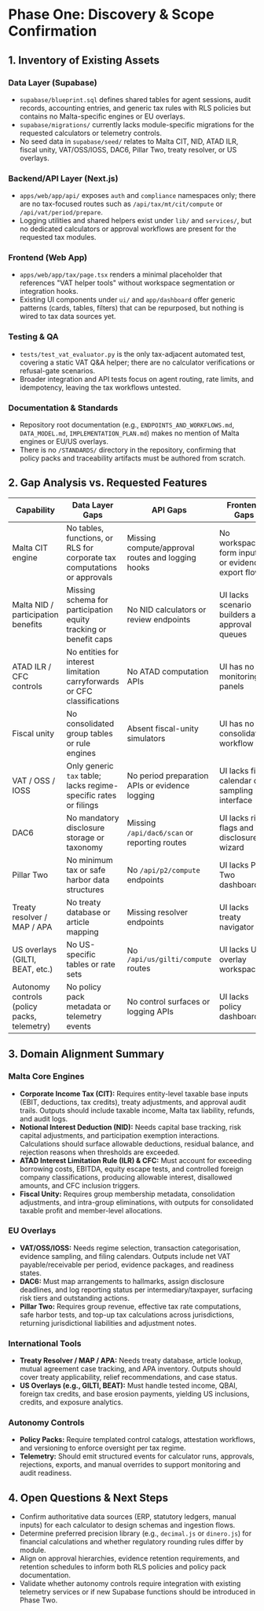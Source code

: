 # Phase One: Discovery & Scope Confirmation

## 1. Inventory of Existing Assets

### Data Layer (Supabase)
- `supabase/blueprint.sql` defines shared tables for agent sessions, audit records, accounting entries, and generic tax rules with RLS policies but contains no Malta-specific engines or EU overlays.
- `supabase/migrations/` currently lacks module-specific migrations for the requested calculators or telemetry controls.
- No seed data in `supabase/seed/` relates to Malta CIT, NID, ATAD ILR, fiscal unity, VAT/OSS/IOSS, DAC6, Pillar Two, treaty resolver, or US overlays.

### Backend/API Layer (Next.js)
- `apps/web/app/api/` exposes `auth` and `compliance` namespaces only; there are no tax-focused routes such as `/api/tax/mt/cit/compute` or `/api/vat/period/prepare`.
- Logging utilities and shared helpers exist under `lib/` and `services/`, but no dedicated calculators or approval workflows are present for the requested tax modules.

### Frontend (Web App)
- `apps/web/app/tax/page.tsx` renders a minimal placeholder that references "VAT helper tools" without workspace segmentation or integration hooks.
- Existing UI components under `ui/` and `app/dashboard` offer generic patterns (cards, tables, filters) that can be repurposed, but nothing is wired to tax data sources yet.

### Testing & QA
- `tests/test_vat_evaluator.py` is the only tax-adjacent automated test, covering a static VAT Q&A helper; there are no calculator verifications or refusal-gate scenarios.
- Broader integration and API tests focus on agent routing, rate limits, and idempotency, leaving the tax workflows untested.

### Documentation & Standards
- Repository root documentation (e.g., `ENDPOINTS_AND_WORKFLOWS.md`, `DATA_MODEL.md`, `IMPLEMENTATION_PLAN.md`) makes no mention of Malta engines or EU/US overlays.
- There is no `/STANDARDS/` directory in the repository, confirming that policy packs and traceability artifacts must be authored from scratch.

## 2. Gap Analysis vs. Requested Features

| Capability | Data Layer Gaps | API Gaps | Frontend Gaps | Testing/Docs Gaps |
| --- | --- | --- | --- | --- |
| Malta CIT engine | No tables, functions, or RLS for corporate tax computations or approvals | Missing compute/approval routes and logging hooks | No workspace, form inputs, or evidence export flows | No calculator unit tests or policy coverage |
| Malta NID / participation benefits | Missing schema for participation equity tracking or benefit caps | No NID calculators or review endpoints | UI lacks scenario builders and approval queues | Lacks tests documenting refusal gates |
| ATAD ILR / CFC controls | No entities for interest limitation carryforwards or CFC classifications | No ATAD computation APIs | UI has no monitoring panels | No compliance automation tests |
| Fiscal unity | No consolidated group tables or rule engines | Absent fiscal-unity simulators | UI has no consolidation workflow | No regression coverage |
| VAT / OSS / IOSS | Only generic `tax` table; lacks regime-specific rates or filings | No period preparation APIs or evidence logging | UI lacks filing calendar or sampling interface | Only basic VAT Q&A test exists |
| DAC6 | No mandatory disclosure storage or taxonomy | Missing `/api/dac6/scan` or reporting routes | UI lacks risk flags and disclosure wizard | No tests for hallmarks or approvals |
| Pillar Two | No minimum tax or safe harbor data structures | No `/api/p2/compute` endpoints | UI lacks Pillar Two dashboards | No unit/integration tests |
| Treaty resolver / MAP / APA | No treaty database or article mapping | Missing resolver endpoints | UI lacks treaty navigator | No scenario coverage |
| US overlays (GILTI, BEAT, etc.) | No US-specific tables or rate sets | No `/api/us/gilti/compute` routes | UI lacks US overlay workspace | No automated validations |
| Autonomy controls (policy packs, telemetry) | No policy pack metadata or telemetry events | No control surfaces or logging APIs | UI lacks policy dashboards | Docs/tests do not mention autonomy controls |

## 3. Domain Alignment Summary

### Malta Core Engines
- **Corporate Income Tax (CIT):** Requires entity-level taxable base inputs (EBIT, deductions, tax credits), treaty adjustments, and approval audit trails. Outputs should include taxable income, Malta tax liability, refunds, and audit logs.
- **Notional Interest Deduction (NID):** Needs capital base tracking, risk capital adjustments, and participation exemption interactions. Calculations should surface allowable deductions, residual balance, and rejection reasons when thresholds are exceeded.
- **ATAD Interest Limitation Rule (ILR) & CFC:** Must account for exceeding borrowing costs, EBITDA, equity escape tests, and controlled foreign company classifications, producing allowable interest, disallowed amounts, and CFC inclusion triggers.
- **Fiscal Unity:** Requires group membership metadata, consolidation adjustments, and intra-group eliminations, with outputs for consolidated taxable profit and member-level allocations.

### EU Overlays
- **VAT/OSS/IOSS:** Needs regime selection, transaction categorisation, evidence sampling, and filing calendars. Outputs include net VAT payable/receivable per period, evidence packages, and readiness states.
- **DAC6:** Must map arrangements to hallmarks, assign disclosure deadlines, and log reporting status per intermediary/taxpayer, surfacing risk tiers and outstanding actions.
- **Pillar Two:** Requires group revenue, effective tax rate computations, safe harbor tests, and top-up tax calculations across jurisdictions, returning jurisdictional liabilities and adjustment notes.

### International Tools
- **Treaty Resolver / MAP / APA:** Needs treaty database, article lookup, mutual agreement case tracking, and APA inventory. Outputs should cover treaty applicability, relief recommendations, and case status.
- **US Overlays (e.g., GILTI, BEAT):** Must handle tested income, QBAI, foreign tax credits, and base erosion payments, yielding US inclusions, credits, and exposure analytics.

### Autonomy Controls
- **Policy Packs:** Require templated control catalogs, attestation workflows, and versioning to enforce oversight per tax regime.
- **Telemetry:** Should emit structured events for calculator runs, approvals, rejections, exports, and manual overrides to support monitoring and audit readiness.

## 4. Open Questions & Next Steps
- Confirm authoritative data sources (ERP, statutory ledgers, manual inputs) for each calculator to design schemas and ingestion flows.
- Determine preferred precision library (e.g., `decimal.js` or `dinero.js`) for financial calculations and whether regulatory rounding rules differ by module.
- Align on approval hierarchies, evidence retention requirements, and retention schedules to inform both RLS policies and policy pack documentation.
- Validate whether autonomy controls require integration with existing telemetry services or if new Supabase functions should be introduced in Phase Two.
